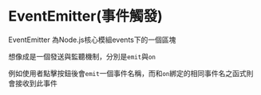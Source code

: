 # EventEmitter\(事件觸發\)

EventEmitter 為Node.js核心模組events下的一個區塊

想像成是一個發送與監聽機制，分別是`emit`與`on`

例如使用者點擊按鈕後會`emit`一個事件名稱，而和`on`綁定的相同事件名之函式則會接收到此事件

